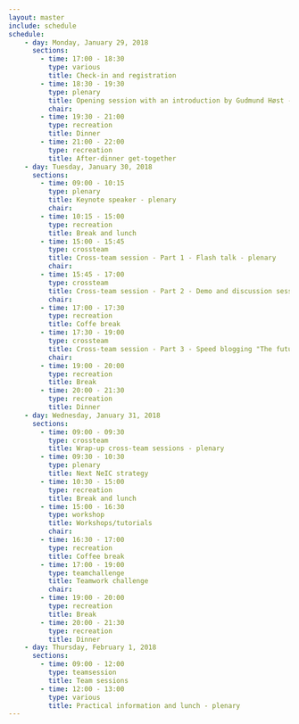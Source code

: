 ```yaml
---
layout: master
include: schedule
schedule:
    - day: Monday, January 29, 2018
      sections:
        - time: 17:00 - 18:30
          type: various
          title: Check-in and registration
        - time: 18:30 - 19:30
          type: plenary
          title: Opening session with an introduction by Gudmund Høst - plenary
          chair: 
        - time: 19:30 - 21:00
          type: recreation
          title: Dinner
        - time: 21:00 - 22:00
          type: recreation
          title: After-dinner get-together
    - day: Tuesday, January 30, 2018
      sections:
        - time: 09:00 - 10:15
          type: plenary
          title: Keynote speaker - plenary
          chair: 
        - time: 10:15 - 15:00
          type: recreation
          title: Break and lunch
        - time: 15:00 - 15:45
          type: crossteam
          title: Cross-team session - Part 1 - Flash talk - plenary
          chair:
        - time: 15:45 - 17:00
          type: crossteam
          title: Cross-team session - Part 2 - Demo and discussion session
          chair:
        - time: 17:00 - 17:30
          type: recreation
          title: Coffe break
        - time: 17:30 - 19:00
          type: crossteam
          title: Cross-team session - Part 3 - Speed blogging "The future"
          chair:
        - time: 19:00 - 20:00
          type: recreation
          title: Break
        - time: 20:00 - 21:30
          type: recreation
          title: Dinner
    - day: Wednesday, January 31, 2018
      sections:
        - time: 09:00 - 09:30
          type: crossteam
          title: Wrap-up cross-team sessions - plenary
        - time: 09:30 - 10:30
          type: plenary
          title: Next NeIC strategy
        - time: 10:30 - 15:00
          type: recreation
          title: Break and lunch
        - time: 15:00 - 16:30
          type: workshop
          title: Workshops/tutorials
          chair: 
        - time: 16:30 - 17:00
          type: recreation
          title: Coffee break
        - time: 17:00 - 19:00
          type: teamchallenge
          title: Teamwork challenge
          chair: 
        - time: 19:00 - 20:00
          type: recreation
          title: Break
        - time: 20:00 - 21:30
          type: recreation
          title: Dinner
    - day: Thursday, February 1, 2018
      sections:
        - time: 09:00 - 12:00
          type: teamsession
          title: Team sessions
        - time: 12:00 - 13:00
          type: various
          title: Practical information and lunch - plenary
---
```

